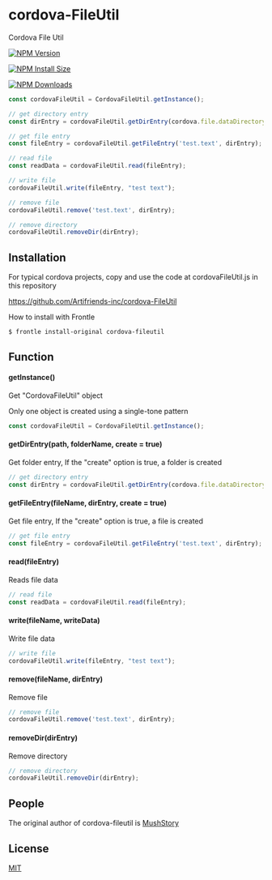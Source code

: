 # cordova-FileUtil

Cordova File Util



[![NPM Version][npm-version-image]][npm-url]

[![NPM Install Size][npm-install-size-image]][npm-install-size-url]

[![NPM Downloads][npm-downloads-image]][npm-downloads-url]

```javascript
const cordovaFileUtil = CordovaFileUtil.getInstance();

// get directory entry
const dirEntry = cordovaFileUtil.getDirEntry(cordova.file.dataDirectory + 'testFolder');

// get file entry
const fileEntry = cordovaFileUtil.getFileEntry('test.text', dirEntry);

// read file
const readData = cordovaFileUtil.read(fileEntry);

// write file
cordovaFileUtil.write(fileEntry, "test text");

// remove file
cordovaFileUtil.remove('test.text', dirEntry);

// remove directory
cordovaFileUtil.removeDir(dirEntry);
```



## Installation

For typical cordova projects, copy and use the code at cordovaFileUtil.js in this repository

https://github.com/Artifriends-inc/cordova-FileUtil



How to install with Frontle

```shell
$ frontle install-original cordova-fileutil
```



## Function

#### getInstance()

Get "CordovaFileUtil" object

Only one object is created using a single-tone pattern

```javascript
const cordovaFileUtil = CordovaFileUtil.getInstance();
```



#### getDirEntry(path, folderName, create = true)

Get folder entry, If the "create" option is true, a folder is created

```javascript
// get directory entry
const dirEntry = cordovaFileUtil.getDirEntry(cordova.file.dataDirectory + 'testFolder');
```



#### getFileEntry(fileName, dirEntry, create = true)

Get file entry, If the "create" option is true, a file is created

```javascript
// get file entry
const fileEntry = cordovaFileUtil.getFileEntry('test.text', dirEntry);
```



#### read(fileEntry)

Reads file data

```javascript
// read file
const readData = cordovaFileUtil.read(fileEntry);
```



#### write(fileName, writeData)

Write file data

```javascript
// write file
cordovaFileUtil.write(fileEntry, "test text");
```



#### remove(fileName, dirEntry)

Remove file

```javascript
// remove file
cordovaFileUtil.remove('test.text', dirEntry);
```



#### removeDir(dirEntry)

Remove directory

```javascript
// remove directory
cordovaFileUtil.removeDir(dirEntry);
```



## People

The original author of cordova-fileutil is [MushStory](https://github.com/MushStory)



## License

[MIT](LICENSE)



[npm-downloads-image]: https://badgen.net/npm/dm/cordova-fileutil
[npm-downloads-url]: https://npmcharts.com/compare/cordova-fileutil?minimal=true
[npm-install-size-image]: https://badgen.net/packagephobia/install/cordova-fileutil
[npm-install-size-url]: https://packagephobia.com/result?p=cordova-fileutil
[npm-url]: https://npmjs.org/package/cordova-fileutil
[npm-version-image]: https://badgen.net/npm/v/cordova-fileutil
